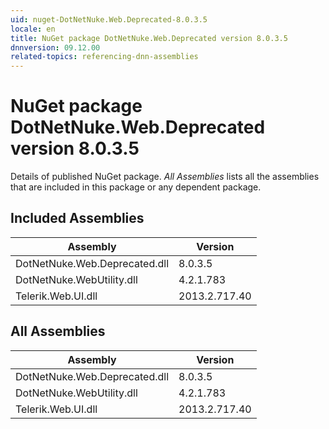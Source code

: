 ```yaml
---
uid: nuget-DotNetNuke.Web.Deprecated-8.0.3.5
locale: en
title: NuGet package DotNetNuke.Web.Deprecated version 8.0.3.5
dnnversion: 09.12.00
related-topics: referencing-dnn-assemblies
---
```


# NuGet package DotNetNuke.Web.Deprecated version 8.0.3.5
Details of published NuGet package.
*All Assemblies* lists all the assemblies that are included in this package or any dependent package.

## Included Assemblies

|Assembly|Version|
|---|---|
|DotNetNuke.Web.Deprecated.dll|8.0.3.5|
|DotNetNuke.WebUtility.dll|4.2.1.783|
|Telerik.Web.UI.dll|2013.2.717.40|

## All Assemblies

|Assembly|Version|
|---|---|
|DotNetNuke.Web.Deprecated.dll|8.0.3.5|
|DotNetNuke.WebUtility.dll|4.2.1.783|
|Telerik.Web.UI.dll|2013.2.717.40|

